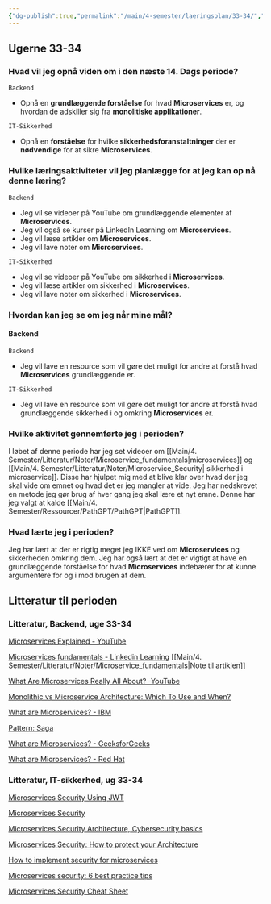 ```yaml
---
{"dg-publish":true,"permalink":"/main/4-semester/laeringsplan/33-34/","title":"Uge 33-34","tags":["læringsmål","systemudvikling","projektarbejde","programmering"],"created":"2024-08-22T11:13:13.855+02:00"}
---
```




## Ugerne 33-34

### Hvad vil jeg opnå viden om i den næste 14. Dags periode?

`Backend`

- Opnå en **grundlæggende forståelse** for hvad **Microservices** er, og
hvordan de adskiller sig fra **monolitiske applikationer**.

`IT-Sikkerhed`

- Opnå en **forståelse** for hvilke **sikkerhedsforanstaltninger** der
er **nødvendige** for at sikre **Microservices**.

### Hvilke læringsaktiviteter vil jeg planlægge for at jeg kan op nå denne læring?

`Backend`

- Jeg vil se videoer på YouTube om grundlæggende elementer af **Microservices**.
- Jeg vil også se kurser på LinkedIn Learning om **Microservices**.
- Jeg vil læse artikler om **Microservices**.
- Jeg vil lave noter om **Microservices**.

`IT-Sikkerhed`

- Jeg vil se videoer på YouTube om sikkerhed i **Microservices**.
- Jeg vil læse artikler om sikkerhed i **Microservices**.
- Jeg vil lave noter om sikkerhed i **Microservices**.

### Hvordan kan jeg se om jeg når mine mål?

#### Backend

`Backend`

- Jeg vil lave en resource som vil gøre det muligt for andre at forstå hvad
**Microservices** grundlæggende er.

`IT-Sikkerhed`

- Jeg vil lave en resource som vil gøre det muligt for andre at forstå hvad
grundlæggende sikkerhed i og omkring **Microservices** er.

### Hvilke aktivitet gennemførte jeg i perioden?

I løbet af denne periode har jeg set videoer om
[[Main/4. Semester/Litteratur/Noter/Microservice_fundamentals\|microservices]] og
[[Main/4. Semester/Litteratur/Noter/Microservice_Security\| sikkerhed i microservice]].
Disse har hjulpet mig med at blive klar over hvad der jeg skal vide om emnet
og hvad det er jeg mangler at vide.
Jeg har nedskrevet en metode jeg gør brug af hver gang jeg skal lære et nyt emne.
Denne har jeg valgt at kalde [[Main/4. Semester/Ressourcer/PathGPT/PathGPT\|PathGPT]].

### Hvad lærte jeg i perioden?

Jeg har lært at der er rigtig meget jeg IKKE ved om **Microservices** og
sikkerheden omkring dem. Jeg har også lært at det er vigtigt at have en
grundlæggende forståelse for hvad **Microservices** indebærer for at kunne
argumentere for og i mod brugen af dem.

## Litteratur til perioden

### Litteratur, Backend, uge 33-34

[Microservices Explained - YouTube](https://www.youtube.com/watch?v=rv4LlmLmVWk)

[Microservices fundamentals - Linkedin Learning](https://www.linkedin.com/learning/microservices-foundations-23469069/welcome?u=57075649)
[[Main/4. Semester/Litteratur/Noter/Microservice_fundamentals\|Note til artiklen]]

[What Are Microservices Really All About? -YouTube](https://www.youtube.com/watch?v=lTAcCNbJ7KE)

[Monolithic vs Microservice Architecture: Which To Use and When?](https://www.youtube.com/watch?v=NdeTGlZ__Do)

[What are Microservices? - IBM](https://www.ibm.com/topics/microservices)

[Pattern: Saga](https://microservices.io/patterns/data/saga.html)

[What are Microservices? - GeeksforGeeks](https://www.geeksforgeeks.org/microservices/)

[What are Microservices? - Red Hat](https://www.redhat.com/en/topics/microservices/what-are-microservices)

### Litteratur, IT-sikkerhed, ug 33-34

[Microservices Security Using JWT](https://www.youtube.com/watch?v=MWvnmyLRUik)

[Microservices Security](https://www.youtube.com/watch?v=wpA0N7kHaDo)

[Microservices Security Architecture, Cybersecurity basics](https://www.youtube.com/watch?v=m438IXxaQJ4)

[Microservices Security: How to protect your Architecture](https://www.atlassian.com/microservices/cloud-computing/microservices-security)

[How to implement security for microservices](https://medium.com/microservices-learning/how-to-implement-security-for-microservices-89b140d3e555)

[Microservices security: 6 best practice tips](https://snyk.io/learn/microservices-security/)

[Microservices Security Cheat Sheet](https://cheatsheetseries.owasp.org/cheatsheets/Microservices_Security_Cheat_Sheet.html)
